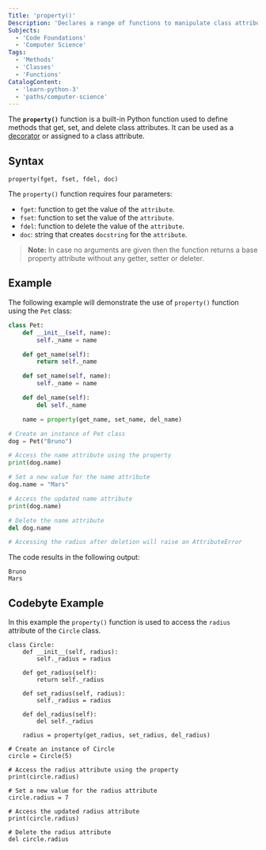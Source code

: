 ```yaml
---
Title: 'property()'
Description: 'Declares a range of functions to manipulate class attributes.'
Subjects:
  - 'Code Foundations'
  - 'Computer Science'
Tags:
  - 'Methods'
  - 'Classes'
  - 'Functions'
CatalogContent:
  - 'learn-python-3'
  - 'paths/computer-science'
---
```


The **`property()`** function is a built-in Python function used to define methods that get, set, and delete class attributes. It can be used as a [decorator](https://www.codecademy.com/resources/docs/python/decorators) or assigned to a class attribute.

## Syntax

```pseudo
property(fget, fset, fdel, doc)
```

The `property()` function requires four parameters:

- `fget`: function to get the value of the `attribute`.
- `fset`: function to set the value of the `attribute`.
- `fdel`: function to delete the value of the `attribute`.
- `doc`: string that creates `docstring` for the `attribute`.

> **Note:** In case no arguments are given then the function returns a base property attribute without any getter, setter or deleter.

## Example

The following example will demonstrate the use of `property()` function using the `Pet` class:

```py
class Pet:
    def __init__(self, name):
        self._name = name

    def get_name(self):
        return self._name

    def set_name(self, name):
        self._name = name

    def del_name(self):
        del self._name

    name = property(get_name, set_name, del_name)

# Create an instance of Pet class
dog = Pet("Bruno")

# Access the name attribute using the property
print(dog.name)

# Set a new value for the name attribute
dog.name = "Mars"

# Access the updated name attribute
print(dog.name)

# Delete the name attribute
del dog.name

# Accessing the radius after deletion will raise an AttributeError

```

The code results in the following output:

```shell
Bruno
Mars
```

## Codebyte Example

In this example the `property()` function is used to access the `radius` attribute of the `Circle` class.

```codebyte/py
class Circle:
    def __init__(self, radius):
        self._radius = radius

    def get_radius(self):
        return self._radius

    def set_radius(self, radius):
        self._radius = radius

    def del_radius(self):
        del self._radius

    radius = property(get_radius, set_radius, del_radius)

# Create an instance of Circle
circle = Circle(5)

# Access the radius attribute using the property
print(circle.radius)

# Set a new value for the radius attribute
circle.radius = 7

# Access the updated radius attribute
print(circle.radius)

# Delete the radius attribute
del circle.radius

```

